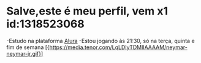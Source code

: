 # Salve,este é meu perfil, vem x1 id:1318523068

-Estudo na plataforma [Alura](https://www.alura.com.br/)
-Estou jogando às 21:30, só na terça, quinta e fim de semana
[{https://media.tenor.com/LqLDIyTDMlIAAAAM/neymar-neymar-jr.gif}]

